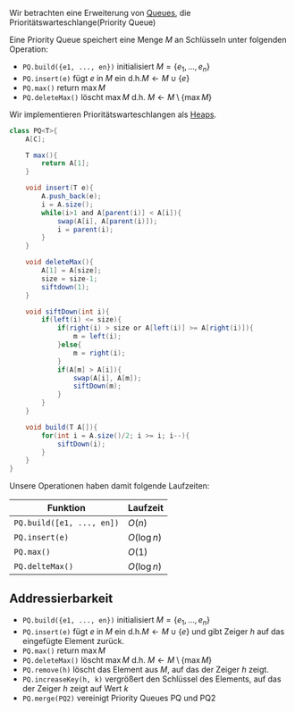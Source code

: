 

Wir betrachten eine Erweiterung von [Queues](Queue.md), die Prioritätswarteschlange(Priority Queue)

Eine Priority Queue speichert eine Menge $M$ an Schlüsseln unter folgenden Operation:

- `PQ.build({e1, ..., en})` initialisiert $M = \lbrace e_1, \dots, e_n\rbrace$
- `PQ.insert(e)` fügt $e$ in $M$ ein d.h.$M \leftarrow M\cup\lbrace e\rbrace$
- `PQ.max()` return $\max M$ 
- `PQ.deleteMax()` löscht $\max M$ d.h. $M\leftarrow M\setminus \lbrace\max M\rbrace$

Wir implementieren Prioritätswarteschlangen als [Heaps](Heaps.md).

```java
class PQ<T>{
	A[C];

	T max(){
		return A[1];
	}

	void insert(T e){
		A.push_back(e);
		i = A.size();
		while(i>1 and A[parent(i)] < A[i]){
			swap(A[i], A[parent(i)]);
			i = parent(i);
		}
	}

	void deleteMax(){
		A[1] = A[size];
		size = size-1;
		siftdown(1);
	}

	void siftDown(int i){
		if(left(i) <= size){
			if(right(i) > size or A[left(i)] >= A[right(i)]){
				m = left(i);
			}else{
				m = right(i);
			}
			if(A[m] > A[i]){
				swap(A[i], A[m]);
				siftDown(m);
			}
		}
	}

	void build(T A[]){
		for(int i = A.size()/2; i >= i; i--){
			siftDown(i);
		}
	}
}
```

Unsere Operationen haben damit folgende Laufzeiten:

| Funktion                  | Laufzeit    |
| ------------------------- | ----------- |
| `PQ.build([e1, ..., en])` | $O(n)$      |
| `PQ.insert(e)`            | $O(\log n)$ |
| `PQ.max()`                | $O(1)$      |
| `PQ.delteMax()`           | $O(\log n)$ |

## Addressierbarkeit

- `PQ.build({e1, ..., en})` initialisiert $M = \lbrace e_1, \dots, e_n\rbrace$
- `PQ.insert(e)` fügt $e$ in $M$ ein d.h.$M \leftarrow M\cup\lbrace e\rbrace$ und gibt Zeiger $h$ auf das eingefügte Element zurück.
- `PQ.max()` return $\max M$ 
- `PQ.deleteMax()` löscht $\max M$ d.h. $M\leftarrow M\setminus \lbrace\max M\rbrace$
- `PQ.remove(h)` löscht das Element aus $M$, auf das der Zeiger $h$ zeigt.
- `PQ.increaseKey(h, k)` vergrößert den Schlüssel des Elements, auf das der Zeiger $h$ zeigt auf Wert $k$
- `PQ.merge(PQ2)` vereinigt Priority Queues PQ und PQ2

